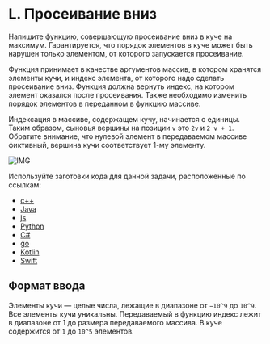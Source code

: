 # L. Просеивание вниз

Напишите функцию, совершающую просеивание вниз в куче на максимум. Гарантируется, что порядок элементов в куче может 
быть нарушен только элементом, от которого запускается просеивание.

Функция принимает в качестве аргументов массив, в котором хранятся элементы кучи, и индекс элемента, от которого надо 
сделать просеивание вниз. Функция должна вернуть индекс, на котором элемент оказался после просеивания. Также необходимо 
изменить порядок элементов в переданном в функцию массиве.

Индексация в массиве, содержащем кучу, начинается с единицы. Таким образом, сыновья вершины на позиции `v` это `2v` и 
`2 v + 1`. 
Обратите внимание, что нулевой элемент в передаваемом массиве фиктивный, вершина кучи соответствует 1-му элементу.

![IMG](https://contest.yandex.ru/testsys/statement-image?imageId=b6fc613f7413702826048276425de73e299d78ce55cd5412c0abbc6e1ab12700)

Используйте заготовки кода для данной задачи, расположенные по ссылкам:
- [с++](https://github.com/Yandex-Practicum/algorithms-templates/tree/main/cpp/sprint5/L)
- [Java](https://github.com/Yandex-Practicum/algorithms-templates/tree/main/java/sprint5/L)
- [js](https://github.com/Yandex-Practicum/algorithms-templates/tree/main/js/sprint5/L)
- [Python](https://github.com/Yandex-Practicum/algorithms-templates/tree/main/python/sprint5/L)
- [C#](https://github.com/Yandex-Practicum/algorithms-templates/tree/main/csharp/sprint5/L)
- [go](https://github.com/Yandex-Practicum/algorithms-templates/tree/main/go/sprint5/L)
- [Kotlin](https://github.com/Yandex-Practicum/algorithms-templates/tree/main/kotlin/sprint5/L)
- [Swift](https://github.com/Yandex-Practicum/algorithms-templates/tree/main/swift/sprint5/L)

## Формат ввода

Элементы кучи — целые числа, лежащие в диапазоне от `−10^9` до `10^9`. 
Все элементы кучи уникальны. Передаваемый в функцию индекс лежит в диапазоне от 1 до размера передаваемого массива. 
В куче содержится от `1` до `10^5` элементов.